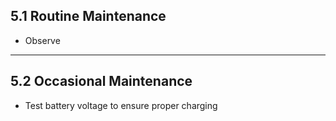## 5.1 Routine Maintenance

* Observe
---

## 5.2 Occasional Maintenance

* Test battery voltage to ensure proper charging

